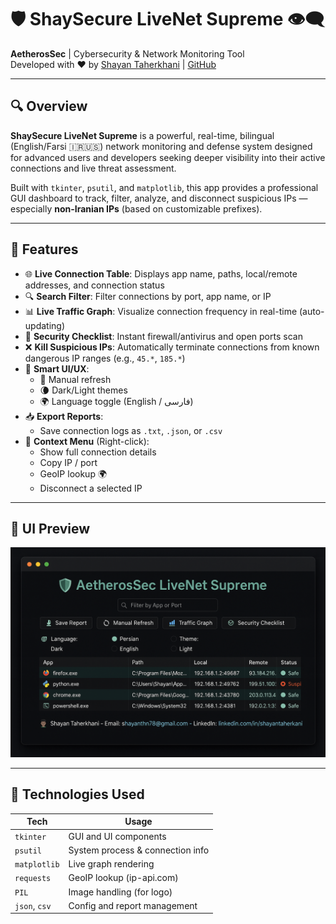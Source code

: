 # 🛡️ ShaySecure LiveNet Supreme 👁‍🗨

**AetherosSec** | Cybersecurity & Network Monitoring Tool  
Developed with ❤️ by [Shayan Taherkhani](https://linkedin.com/in/shayantaherkhani) | [GitHub](https://github.com/shayanthn)

---

## 🔍 Overview

**ShaySecure LiveNet Supreme** is a powerful, real-time, bilingual (English/Farsi 🇮🇷🇺🇸) network monitoring and defense system designed for advanced users and developers seeking deeper visibility into their active connections and live threat assessment.

Built with `tkinter`, `psutil`, and `matplotlib`, this app provides a professional GUI dashboard to track, filter, analyze, and disconnect suspicious IPs — especially **non-Iranian IPs** (based on customizable prefixes).

---

## 🚀 Features

- 🌐 **Live Connection Table**: Displays app name, paths, local/remote addresses, and connection status
- 🔍 **Search Filter**: Filter connections by port, app name, or IP
- 📊 **Live Traffic Graph**: Visualize connection frequency in real-time (auto-updating)
- 🔐 **Security Checklist**: Instant firewall/antivirus and open ports scan
- ❌ **Kill Suspicious IPs**: Automatically terminate connections from known dangerous IP ranges (e.g., `45.*`, `185.*`)
- 🧠 **Smart UI/UX**:
  - 🔄 Manual refresh
  - 🌘 Dark/Light themes
  - 🌍 Language toggle (English / فارسی)
- 📥 **Export Reports**:
  - Save connection logs as `.txt`, `.json`, or `.csv`
- 📌 **Context Menu** (Right-click):
  - Show full connection details
  - Copy IP / port
  - GeoIP lookup 🌍
  - Disconnect a selected IP

---

## 📸 UI Preview

<p align="center">
  <img src="https://github.com/Shayanthn/AetherosSec/blob/photo/1.png?raw=true" alt="ShaySecure UI Preview" width="850"/>
</p>

---

## 🧰 Technologies Used

| Tech            | Usage                         |
|----------------|-------------------------------|
| `tkinter`       | GUI and UI components         |
| `psutil`        | System process & connection info |
| `matplotlib`    | Live graph rendering          |
| `requests`      | GeoIP lookup (ip-api.com)     |
| `PIL`           | Image handling (for logo)     |
| `json`, `csv`   | Config and report management  |

